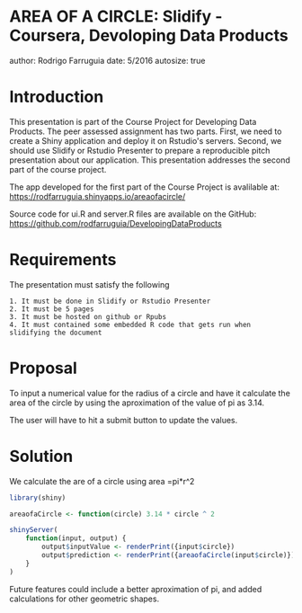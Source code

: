 AREA OF A CIRCLE: Slidify - Coursera, Devoloping Data Products
========================================================
author: Rodrigo Farruguia
date: 5/2016
autosize: true

Introduction
========================================================
This presentation is part of the Course Project for Developing Data Products. The peer assessed assignment has two parts. First, we need to create a Shiny application and deploy it on Rstudio's servers. Second, we should use Slidify or Rstudio Presenter to prepare a reproducible pitch presentation about our application. This presentation addresses the second part of the course project.

The app developed for the first part of the Course Project is avalilable at: https://rodfarruguia.shinyapps.io/areaofacircle/

Source code for ui.R and server.R files are available on the GitHub: https://github.com/rodfarruguia/DevelopingDataProducts

Requirements
========================================================
The presentation must satisfy the following
    
    1. It must be done in Slidify or Rstudio Presenter
    2. It must be 5 pages
    3. It must be hosted on github or Rpubs
    4. It must contained some embedded R code that gets run when slidifying the document

Proposal
========================================================
To input a numerical value for the radius of a circle and have it calculate the area of the circle 
by using the aproximation of the value of pi as 3.14.

The user will have to hit a submit button to update the values. 


Solution
========================================================
We calculate the are of a circle using area =pi*r^2

```r
library(shiny)

areaofaCircle <- function(circle) 3.14 * circle ^ 2

shinyServer(
    function(input, output) {
        output$inputValue <- renderPrint({input$circle})
        output$prediction <- renderPrint({areaofaCircle(input$circle)})
    }
)
```
Future features could include a better aproximation of pi, and added calculations for other geometric shapes. 
